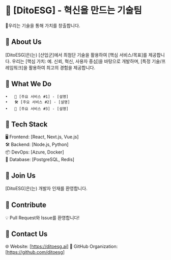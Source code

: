 # 🏢 [DitoESG] - 혁신을 만드는 기술팀
🚀우리는 기술을 통해 가치를 창출합니다.


      
## 📌 About Us
[DitoESG]은(는) [산업군]에서 최첨단 기술을 활용하여 [핵심 서비스/목표]를 제공합니다.
우리는 [핵심 가치: 예. 신뢰, 혁신, 사용자 중심]을 바탕으로 개발하며, [특정 기술/프레임워크]을 활용하여 최고의 경험을 제공합니다.
   
## 📌 What We Do
	•	🎯 [주요 서비스 #1] - [설명]
	•	🛠️ [주요 서비스 #2] - [설명]
	•	📡 [주요 서비스 #3] - [설명]
   
## 📌 Tech Stack
🖥️ Frontend: [React, Next.js, Vue.js]   
🛠️ Backend: [Node.js, Python]   
📦 DevOps: [Azure, Docker]   
🧩 Database: [PostgreSQL, Redis]   
   
## 📌 Join Us
[DitoESG]은(는) 개발자 인재를 환영합니다.
   
   
## 📌 Contribute
💡 Pull Request와 Issue를 환영합니다!
   
   
## 📌 Contact Us
🌐 Website: [https://ditoesg.ai]
📌 GitHub Organization: [https://github.com/ditoesg]


<!--

**Here are some ideas to get you started:**

🙋‍♀️ A short introduction - what is your organization all about?
🌈 Contribution guidelines - how can the community get involved?
👩‍💻 Useful resources - where can the community find your docs? Is there anything else the community should know?
🍿 Fun facts - what does your team eat for breakfast?
🧙 Remember, you can do mighty things with the power of [Markdown](https://docs.github.com/github/writing-on-github/getting-started-with-writing-and-formatting-on-github/basic-writing-and-formatting-syntax)
-->
